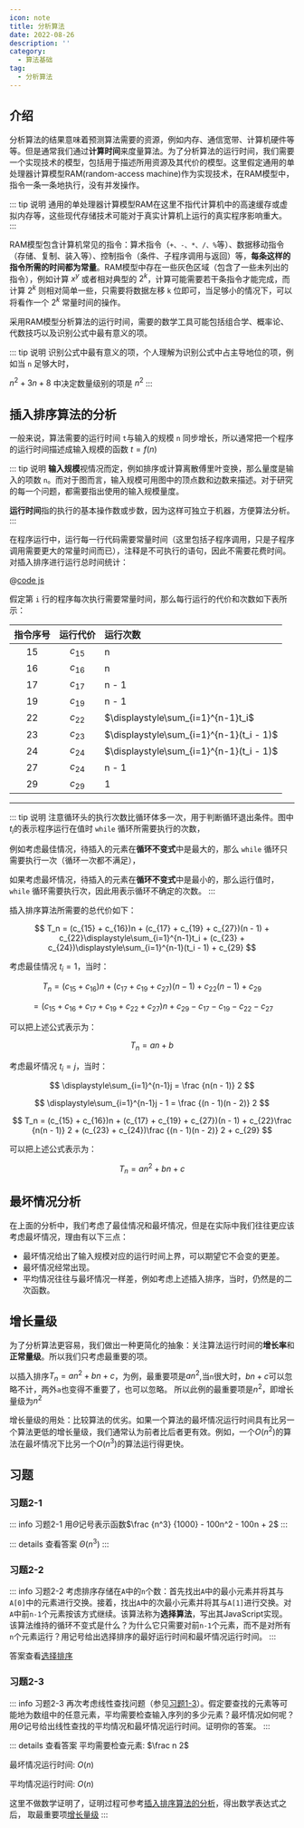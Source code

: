 ```yaml
---
icon: note
title: 分析算法
date: 2022-08-26
description: ''
category:
  - 算法基础
tag:
  - 分析算法
---
```


## 介绍

分析算法的结果意味着预测算法需要的资源，例如内存、通信宽带、计算机硬件等等。但是通常我们通过**计算时间**来度量算法。为了分析算法的运行时间，我们需要一个实现技术的模型，包括用于描述所用资源及其代价的模型。这里假定通用的单处理器计算模型RAM(random-access machine)作为实现技术，在RAM模型中，指令一条一条地执行，没有并发操作。

::: tip 说明
通用的单处理器计算模型RAM在这里不指代计算机中的高速缓存或虚拟内存等，这些现代存储技术可能对于真实计算机上运行的真实程序影响重大。
:::

RAM模型包含计算机常见的指令：算术指令（`+、-、*、/、%`等）、数据移动指令（存储、复制、装入等）、控制指令（条件、子程序调用与返回）等，**每条这样的指令所需的时间都为常量**。RAM模型中存在一些灰色区域（包含了一些未列出的指令），例如计算 $x^y$ 或者相对典型的 $2^k$，计算可能需要若干条指令才能完成，而计算 $2^k$ 则相对简单一些，只需要将数据左移 `k` 位即可，当足够小的情况下，可以将看作一个  $2^k$ 常量时间的操作。

采用RAM模型分析算法的运行时间，需要的数学工具可能包括组合学、概率论、代数技巧以及识别公式中最有意义的项。

::: tip 说明
识别公式中最有意义的项，个人理解为识别公式中占主导地位的项，例如当 `n` 足够大时，

$n^2 + 3n + 8$ 中决定数量级别的项是 $n^2$
:::

## 插入排序算法的分析

一般来说，算法需要的运行时间 `t`与输入的规模 `n` 同步增长，所以通常把一个程序的运行时间描述成输入规模的函数 $t = f(n)$

::: tip 说明
**输入规模**视情况而定，例如排序或计算离散傅里叶变换，那么量度是输入的项数 `n`。而对于图而言，输入规模可用图中的顶点数和边数来描述。对于研究的每一个问题，都需要指出使用的输入规模量度。

**运行时间**指的执行的基本操作数或步数，因为这样可独立于机器，方便算法分析。
:::

在程序运行中，运行每一行代码需要常量时间（这里包括子程序调用，只是子程序调用需要更大的常量时间而已），注释是不可执行的语句，因此不需要花费时间。对插入排序进行运行总时间统计：

@[code js](../../src/algorithms/sorting/insertion-sort.js)

假定第 `i` 行的程序每次执行需要常量时间，那么每行运行的代价和次数如下表所示：

| 指令序号 | 运行代价 | 运行次数                                 |
|:--------:|:--------:|:-----------------------------------------|
|    15    | $c_{15}$ | n                                        |
|    16    | $c_{16}$ | n                                        |
|    17    | $c_{17}$ | n - 1                                    |
|    19    | $c_{19}$ | n - 1                                    |
|    22    | $c_{22}$ | $\displaystyle\sum_{i=1}^{n-1}t_i$       |
|    23    | $c_{23}$ | $\displaystyle\sum_{i=1}^{n-1}(t_i - 1)$ |
|    24    | $c_{24}$ | $\displaystyle\sum_{i=1}^{n-1}(t_i - 1)$ |
|    27    | $c_{24}$ | n - 1                                    |
|    29    | $c_{29}$ | 1                                        |
------

::: tip 说明
注意循环头的执行次数比循环体多一次，用于判断循环退出条件。图中 $t_i$的表示程序运行在值时 `while` 循环所需要执行的次数，

例如考虑最佳情况，待插入的元素在**循环不变式**中是最大的，那么 `while` 循环只需要执行一次（循环一次都不满足），

如果考虑最坏情况，待插入的元素在**循环不变式**中是最小的，那么运行值时，`while` 循环需要执行次，因此用表示循环不确定的次数。
:::

插入排序算法所需要的总代价如下：

$$
T_n = (c_{15} + c_{16})n + (c_{17} + c_{19} + c_{27})(n - 1) + c_{22}\displaystyle\sum_{i=1}^{n-1}t_i + (c_{23} + c_{24})\displaystyle\sum_{i=1}^{n-1}(t_i - 1) + c_{29}
$$

考虑最佳情况 $t_i = 1$，当时：

$$
T_n = (c_{15} + c_{16})n + (c_{17} + c_{19} + c_{27})(n - 1) + c_{22}(n - 1) + c_{29}   
$$

$$
= (c_{15} + c_{16} + c_{17} + c_{19} + c_{22} + c_{27})n + c_{29} - c_{17} - c_{19} - c_{22} - c_{27}
$$

可以把上述公式表示为：

$$
T_n = an + b
$$

考虑最坏情况 $t_i = j$，当时：

$$
\displaystyle\sum_{i=1}^{n-1}j = \frac {n(n - 1)} 2
$$

$$
\displaystyle\sum_{i=1}^{n-1}j - 1 = \frac {(n - 1)(n - 2)} 2
$$

$$
T_n = (c_{15} + c_{16})n + (c_{17} + c_{19} + c_{27})(n - 1) + c_{22}\frac {n(n - 1)} 2 + (c_{23} + c_{24})\frac {(n - 1)(n - 2)} 2 + c_{29}
$$

可以把上述公式表示为：

$$
T_n = an^2 + bn + c
$$

## 最坏情况分析

在上面的分析中，我们考虑了最佳情况和最坏情况，但是在实际中我们往往更应该考虑最坏情况，理由有以下三点：

- 最坏情况给出了输入规模对应的运行时间上界，可以期望它不会变的更差。
- 最坏情况经常出现。
- 平均情况往往与最坏情况一样差，例如考虑上述插入排序，当时，仍然是的二次函数。

## 增长量级


为了分析算法更容易，我们做出一种更简化的抽象：关注算法运行时间的**增长率**和**正常量级**。所以我们只考虑最重要的项。

以插入排序$T_n = an^2 + bn + c$，为例，最重要项是$an^2$,当`n`很大时，$bn + c$可以忽略不计，两外`a`也变得不重要了，也可以忽略。
所以此例的最重要项是$n^2$，即增长量级为$n^2$

增长量级的用处：比较算法的优劣。如果一个算法的最坏情况运行时间具有比另一个算法更低的增长量级，我们通常认为前者比后者更有效。例如，一个$O(n^2)$的算法在最坏情况下比另一个$O(n^3)$的算法运行得更快。

## 习题

### 习题2-1

::: info 习题2-1
用$\Theta$记号表示函数$\frac {n^3} {1000} - 100n^2 - 100n + 2$
:::

::: details 查看答案
$\Theta(n^3)$
:::

### 习题2-2

::: info 习题2-2
考虑排序存储在`A`中的`n`个数：首先找出`A`中的最小元素并将其与`A[0]`中的元素进行交换。接着，找出`A`中的次最小元素并将其与`A[1]`进行交换。对`A`中前`n-1`个元素按该方式继续。该算法称为**选择算法**，写出其JavaScript实现。该算法维持的循环不变式是什么？为什么它只需要对前`n-1`个元素，而不是对所有`n`个元素运行？用记号给出选择排序的最好运行时间和最坏情况运行时间。
:::

答案查看[选择排序](3.选择排序.md)

### 习题2-3

::: info 习题2-3
再次考虑线性查找问题（参见[习题1-3](1.插入排序.md#习题1-3)）。假定要查找的元素等可能地为数组中的任意元素，平均需要检查输入序列的多少元素？最坏情况如何呢？用$\Theta$记号给出线性查找的平均情况和最坏情况运行时间。证明你的答案。
:::

::: details 查看答案
平均需要检查元素: $\frac n 2$

最坏情况运行时间: $O(n)$

平均情况运行时间: $O(n)$

这里不做数学证明了，证明过程可参考[插入排序算法的分析](2.分析算法.md#插入排序算法的分析)，得出数学表达式之后， 取最重要项[增长量级](2.分析算法.md增长量级)
:::